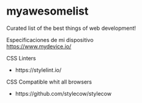 # myawesomelist
Curated list of the best things of web development!

Especificaciones de mi dispositivo<br>
https://www.mydevice.io/

CSS
Linters
<ul>
  <li>https://stylelint.io/</li>
 </ul>
CSS Compatible whit all browsers
<ul>
  <li>https://github.com/stylecow/stylecow</li>
 </ul>
